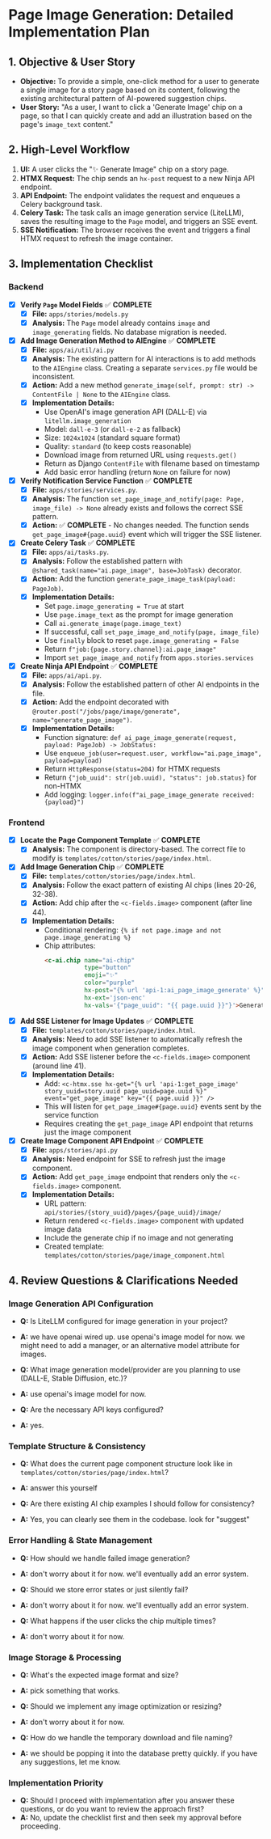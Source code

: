 # Page Image Generation: Detailed Implementation Plan

## 1. Objective & User Story

*   **Objective:** To provide a simple, one-click method for a user to generate a single image for a story page based on its content, following the existing architectural pattern of AI-powered suggestion chips.
*   **User Story:** "As a user, I want to click a 'Generate Image' chip on a page, so that I can quickly create and add an illustration based on the page's `image_text` content."

## 2. High-Level Workflow

1.  **UI:** A user clicks the "✨ Generate Image" chip on a story page.
2.  **HTMX Request:** The chip sends an `hx-post` request to a new Ninja API endpoint.
3.  **API Endpoint:** The endpoint validates the request and enqueues a Celery background task.
4.  **Celery Task:** The task calls an image generation service (LiteLLM), saves the resulting image to the `Page` model, and triggers an SSE event.
5.  **SSE Notification:** The browser receives the event and triggers a final HTMX request to refresh the image container.

## 3. Implementation Checklist

### Backend

- [x] **Verify `Page` Model Fields** ✅ **COMPLETE**
    - [x] **File:** `apps/stories/models.py`
    - [x] **Analysis:** The `Page` model already contains `image` and `image_generating` fields. No database migration is needed.
- [x] **Add Image Generation Method to AIEngine** ✅ **COMPLETE**
    - [x] **File:** `apps/ai/util/ai.py`
    - [x] **Analysis:** The existing pattern for AI interactions is to add methods to the `AIEngine` class. Creating a separate `services.py` file would be inconsistent.
    - [x] **Action:** Add a new method `generate_image(self, prompt: str) -> ContentFile | None` to the `AIEngine` class.
    - [x] **Implementation Details:** 
        - Use OpenAI's image generation API (DALL-E) via `litellm.image_generation`
        - Model: `dall-e-3` (or `dall-e-2` as fallback)
        - Size: `1024x1024` (standard square format)
        - Quality: `standard` (to keep costs reasonable)
        - Download image from returned URL using `requests.get()`
        - Return as Django `ContentFile` with filename based on timestamp
        - Add basic error handling (return `None` on failure for now)
- [x] **Verify Notification Service Function** ✅ **COMPLETE**
    - [x] **File:** `apps/stories/services.py`.
    - [x] **Analysis:** The function `set_page_image_and_notify(page: Page, image_file) -> None` already exists and follows the correct SSE pattern.
    - [x] **Action:** ✅ **COMPLETE** - No changes needed. The function sends `get_page_image#{page.uuid}` event which will trigger the SSE listener.
- [x] **Create Celery Task** ✅ **COMPLETE**
    - [x] **File:** `apps/ai/tasks.py`.
    - [x] **Analysis:** Follow the established pattern with `@shared_task(name="ai.page_image", base=JobTask)` decorator.
    - [x] **Action:** Add the function `generate_page_image_task(payload: PageJob)`.
    - [x] **Implementation Details:**
        - Set `page.image_generating = True` at start
        - Use `page.image_text` as the prompt for image generation
        - Call `ai.generate_image(page.image_text)`
        - If successful, call `set_page_image_and_notify(page, image_file)`
        - Use `finally` block to reset `page.image_generating = False`
        - Return `f"job:{page.story.channel}:ai.page_image"`
        - Import `set_page_image_and_notify` from `apps.stories.services`
- [x] **Create Ninja API Endpoint** ✅ **COMPLETE**
    - [x] **File:** `apps/ai/api.py`.
    - [x] **Analysis:** Follow the established pattern of other AI endpoints in the file.
    - [x] **Action:** Add the endpoint decorated with `@router.post("/jobs/page/image/generate", name="generate_page_image")`.
    - [x] **Implementation Details:**
        - Function signature: `def ai_page_image_generate(request, payload: PageJob) -> JobStatus:`
        - Use `enqueue_job(user=request.user, workflow="ai.page_image", payload=payload)`
        - Return `HttpResponse(status=204)` for HTMX requests
        - Return `{"job_uuid": str(job.uuid), "status": job.status}` for non-HTMX
        - Add logging: `logger.info(f"ai_page_image_generate received: {payload}")`

### Frontend

- [x] **Locate the Page Component Template** ✅ **COMPLETE**
    - [x] **Analysis:** The component is directory-based. The correct file to modify is `templates/cotton/stories/page/index.html`.
- [x] **Add Image Generation Chip** ✅ **COMPLETE**
    - [x] **File:** `templates/cotton/stories/page/index.html`.
    - [x] **Analysis:** Follow the exact pattern of existing AI chips (lines 20-26, 32-38).
    - [x] **Action:** Add chip after the `<c-fields.image>` component (after line 44).
    - [x] **Implementation Details:**
        - Conditional rendering: `{% if not page.image and not page.image_generating %}`
        - Chip attributes:
          ```html
          <c-ai.chip name="ai-chip"
                     type="button"
                     emoji="✨"
                     color="purple"
                     hx-post="{% url 'api-1:ai_page_image_generate' %}"
                     hx-ext='json-enc'
                     hx-vals='{"page_uuid": "{{ page.uuid }}"}'>Generate Image</c-ai.chip>
          ```
- [x] **Add SSE Listener for Image Updates** ✅ **COMPLETE**
    - [x] **File:** `templates/cotton/stories/page/index.html`.
    - [x] **Analysis:** Need to add SSE listener to automatically refresh the image component when generation completes.
    - [x] **Action:** Add SSE listener before the `<c-fields.image>` component (around line 41).
    - [x] **Implementation Details:**
        - Add: `<c-htmx.sse hx-get="{% url 'api-1:get_page_image' story_uuid=story.uuid page_uuid=page.uuid %}" event="get_page_image" key="{{ page.uuid }}" />`
        - This will listen for `get_page_image#{page.uuid}` events sent by the service function
        - Requires creating the `get_page_image` API endpoint that returns just the image component

- [x] **Create Image Component API Endpoint** ✅ **COMPLETE**
    - [x] **File:** `apps/stories/api.py` 
    - [x] **Analysis:** Need endpoint for SSE to refresh just the image component.
    - [x] **Action:** Add `get_page_image` endpoint that renders only the `<c-fields.image>` component.
    - [x] **Implementation Details:**
        - URL pattern: `api/stories/{story_uuid}/pages/{page_uuid}/image/`
        - Return rendered `<c-fields.image>` component with updated image data
        - Include the generate chip if no image and not generating
        - Created template: `templates/cotton/stories/page/image_component.html`

## 4. Review Questions & Clarifications Needed

### Image Generation API Configuration
- **Q:** Is LiteLLM configured for image generation in your project?
- **A:** we have openai wired up.  use openai's image model for now.  we might need to add a manager, or an alternative model attribute for images.

- **Q:** What image generation model/provider are you planning to use (DALL-E, Stable Diffusion, etc.)?
- **A:** use openai's image model for now.

- **Q:** Are the necessary API keys configured?
- **A:** yes.

### Template Structure & Consistency
- **Q:** What does the current page component structure look like in `templates/cotton/stories/page/index.html`?
- **A:** answer this yourself

- **Q:** Are there existing AI chip examples I should follow for consistency?
- **A:** Yes, you can clearly see them in the codebase.  look for "suggest"

### Error Handling & State Management
- **Q:** How should we handle failed image generation?
- **A:** don't worry about it for now.  we'll eventually add an error system.

- **Q:** Should we store error states or just silently fail?
- **A:** don't worry about it for now.  we'll eventually add an error system.

- **Q:** What happens if the user clicks the chip multiple times?
- **A:** don't worry about it for now.

### Image Storage & Processing
- **Q:** What's the expected image format and size?
- **A:** pick something that works.

- **Q:** Should we implement any image optimization or resizing?
- **A:** don't worry about it for now.

- **Q:** How do we handle the temporary download and file naming?
- **A:** we should be popping it into the database pretty quickly.  if you have any suggestions, let me know.

### Implementation Priority
- **Q:** Should I proceed with implementation after you answer these questions, or do you want to review the approach first?
- **A:** No, update the checklist first and then seek my approval before proceeding.
